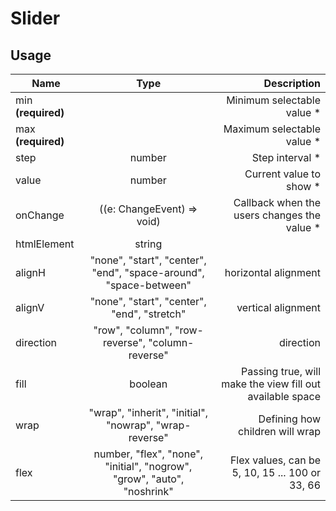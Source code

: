 <!-- 
This is an auto-generated markdown. 
You can change it in "src/Slider/Slider.tsx" and run build:docs to update this file.
-->
# Slider

## Usage
| Name        | Type           | Description  |
| ----------- |:--------------:| ------------:|
|min **(required)**||Minimum selectable value *
|max **(required)**||Maximum selectable value *
|step|number|Step interval *
|value|number|Current value to show *
|onChange|((e: ChangeEvent<HTMLInputElement>) => void)|Callback when the users changes the value *
|htmlElement|string|
|alignH|"none", "start", "center", "end", "space-around", "space-between"|horizontal alignment
|alignV|"none", "start", "center", "end", "stretch"|vertical alignment
|direction|"row", "column", "row-reverse", "column-reverse"|direction
|fill|boolean|Passing true, will make the view fill out available space
|wrap|"wrap", "inherit", "initial", "nowrap", "wrap-reverse"|Defining how children will wrap
|flex|number, "flex", "none", "initial", "nogrow", "grow", "auto", "noshrink"|Flex values, can be 5, 10, 15 ... 100 or 33, 66
